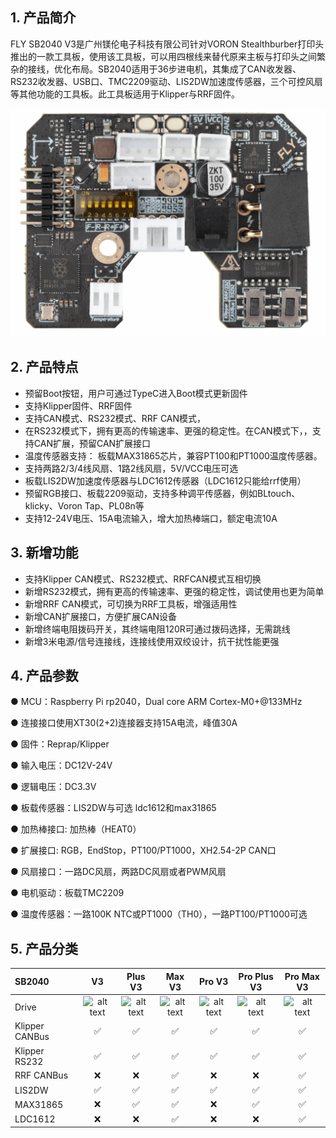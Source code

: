 ## 1. 产品简介

FLY SB2040 V3是广州镁伦电子科技有限公司针对VORON Stealthburber打印头推出的一款工具板，使用该工具板，可以用四根线来替代原来主板与打印头之间繁杂的接线，优化布局。SB2040适用于36步进电机，其集成了CAN收发器、RS232收发器、USB口、TMC2209驱动、LIS2DW加速度传感器，三个可控风扇等其他功能的工具板。此工具板适用于Klipper与RRF固件。

![v3](../../images/boards/fly_sb2040_v3/sb2040.png)

## 2. 产品特点

* 预留Boot按钮，用户可通过TypeC进入Boot模式更新固件
* 支持Klipper固件、RRF固件
* 支持CAN模式、RS232模式、RRF CAN模式，
* 在RS232模式下，拥有更高的传输速率、更强的稳定性。在CAN模式下，，支持CAN扩展，预留CAN扩展接口
* 温度传感器支持： 板载MAX31865芯片，兼容PT100和PT1000温度传感器。
* 支持两路2/3/4线风扇、1路2线风扇，5V/VCC电压可选
* 板载LIS2DW加速度传感器与LDC1612传感器（LDC1612只能给rrf使用）
* 预留RGB接口、板载2209驱动，支持多种调平传感器，例如BLtouch、klicky、Voron Tap、PL08n等
* 支持12-24V电压、15A电流输入，增大加热棒端口，额定电流10A

## 3. 新增功能

* 支持Klipper CAN模式、RS232模式、RRFCAN模式互相切换
* 新增RS232模式，拥有更高的传输速率、更强的稳定性，调试使用也更为简单
* 新增RRF CAN模式，可切换为RRF工具板，增强适用性
* 新增CAN扩展接口，方便扩展CAN设备
* 新增终端电阻拨码开关，其终端电阻120R可通过拨码选择，无需跳线
* 新增3米电源/信号连接线，连接线使用双绞设计，抗干扰性能更强

## 4. 产品参数

● MCU：Raspberry Pi rp2040，Dual core ARM Cortex-M0+@133MHz

● 连接接口使用XT30(2+2)连接器支持15A电流，峰值30A

● 固件：Reprap/Klipper

● 输入电压：DC12V-24V

● 逻辑电压：DC3.3V

● 板载传感器：LIS2DW与可选 ldc1612和max31865

● 加热棒接口: 加热棒（HEAT0）

● 扩展接口: RGB，EndStop，PT100/PT1000，XH2.54-2P CAN口

● 风扇接口：一路DC风扇，两路DC风扇或者PWM风扇

● 电机驱动：板载TMC2209

● 温度传感器：一路100K NTC或PT1000（TH0），一路PT100/PT1000可选

## 5. 产品分类

| SB2040         |          V3          |       Plus V3        |        Max V3        |        Pro V3        |     Pro Plus V3      |      Pro Max V3      |
| :------------- | :------------------: | :------------------: | :------------------: | :------------------: | :------------------: | :------------------: |
| Drive          | ![alt text][TMC2209] | ![alt text][TMC2209] | ![alt text][TMC2209] | ![alt text][TMC2240] | ![alt text][TMC2240] | ![alt text][TMC2240] |
| Klipper CANBus |  :white_check_mark:  |  :white_check_mark:  |  :white_check_mark:  |  :white_check_mark:  |  :white_check_mark:  |  :white_check_mark:  |
| Klipper RS232  |  :white_check_mark:  |  :white_check_mark:  |  :white_check_mark:  |  :white_check_mark:  |  :white_check_mark:  |  :white_check_mark:  |
| RRF CANBus     |         :x:          |         :x:          |  :white_check_mark:  |         :x:          |         :x:          |  :white_check_mark:  |
| LIS2DW         |  :white_check_mark:  |  :white_check_mark:  |  :white_check_mark:  |  :white_check_mark:  |  :white_check_mark:  |  :white_check_mark:  |
| MAX31865       |         :x:          |  :white_check_mark:  |  :white_check_mark:  |         :x:          |  :white_check_mark:  |  :white_check_mark:  |
| LDC1612        |         :x:          |         :x:          |  :white_check_mark:  |         :x:          |         :x:          |  :white_check_mark:  |


[TMC2209]: https://img.shields.io/badge/-TMC2209-green "TMC2209"
[TMC2240]: https://img.shields.io/badge/-TMC2240-blue "TMC2240"
